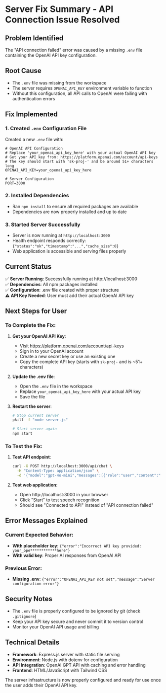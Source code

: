 # Server Fix Summary - API Connection Issue Resolved

## Problem Identified
The "API connection failed" error was caused by a missing `.env` file containing the OpenAI API key configuration.

## Root Cause
- The `.env` file was missing from the workspace
- The server requires `OPENAI_API_KEY` environment variable to function
- Without this configuration, all API calls to OpenAI were failing with authentication errors

## Fix Implemented

### 1. Created `.env` Configuration File
Created a new `.env` file with:
```env
# OpenAI API Configuration
# Replace 'your_openai_api_key_here' with your actual OpenAI API key
# Get your API key from: https://platform.openai.com/account/api-keys
# The key should start with 'sk-proj-' and be around 51+ characters long
OPENAI_API_KEY=your_openai_api_key_here

# Server Configuration
PORT=3000
```

### 2. Installed Dependencies
- Ran `npm install` to ensure all required packages are available
- Dependencies are now properly installed and up to date

### 3. Started Server Successfully
- Server is now running at `http://localhost:3000`
- Health endpoint responds correctly: `{"status":"ok","timestamp":"...","cache_size":0}`
- Web application is accessible and serving files properly

## Current Status
✅ **Server Running**: Successfully running at http://localhost:3000  
✅ **Dependencies**: All npm packages installed  
✅ **Configuration**: .env file created with proper structure  
⚠️ **API Key Needed**: User must add their actual OpenAI API key  

## Next Steps for User

### To Complete the Fix:
1. **Get your OpenAI API Key**:
   - Visit https://platform.openai.com/account/api-keys
   - Sign in to your OpenAI account
   - Create a new secret key or use an existing one
   - Copy the complete API key (starts with `sk-proj-` and is ~51+ characters)

2. **Update the .env file**:
   - Open the `.env` file in the workspace
   - Replace `your_openai_api_key_here` with your actual API key
   - Save the file

3. **Restart the server**:
   ```bash
   # Stop current server
   pkill -f "node server.js"
   
   # Start server again
   npm start
   ```

### To Test the Fix:
1. **Test API endpoint**:
   ```bash
   curl -X POST http://localhost:3000/api/chat \
     -H "Content-Type: application/json" \
     -d '{"model":"gpt-4o-mini","messages":[{"role":"user","content":"Hello"}]}'
   ```

2. **Test web application**:
   - Open http://localhost:3000 in your browser
   - Click "Start" to test speech recognition
   - Should see "Connected to API" instead of "API connection failed"

## Error Messages Explained

### Current Expected Behavior:
- **With placeholder key**: `{"error":"Incorrect API key provided: your_ope************here"}`
- **With valid key**: Proper AI responses from OpenAI API

### Previous Error:
- **Missing .env**: `{"error":"OPENAI_API_KEY not set","message":"Server configuration error"}`

## Security Notes
- The `.env` file is properly configured to be ignored by git (check `.gitignore`)
- Keep your API key secure and never commit it to version control
- Monitor your OpenAI API usage and billing

## Technical Details
- **Framework**: Express.js server with static file serving
- **Environment**: Node.js with dotenv for configuration
- **API Integration**: OpenAI GPT API with caching and error handling
- **Frontend**: HTML/JavaScript with Tailwind CSS

The server infrastructure is now properly configured and ready for use once the user adds their OpenAI API key.